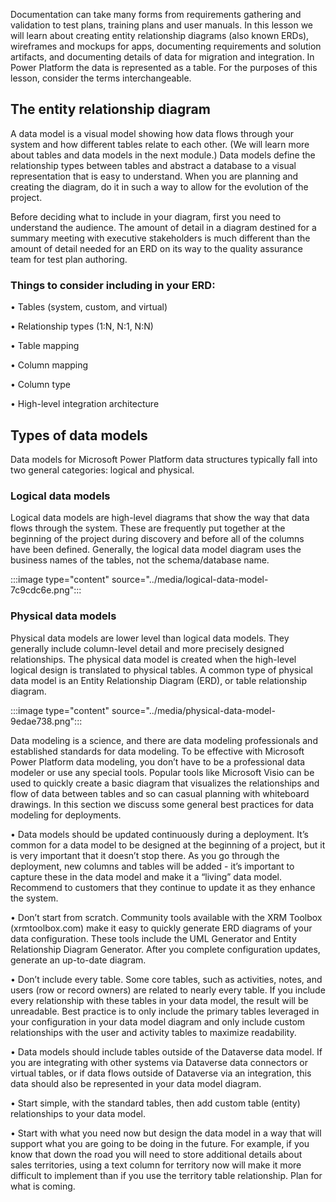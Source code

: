 Documentation can take many forms from requirements gathering and validation to test plans, training plans and user manuals. In this lesson we will learn about creating entity relationship diagrams (also known ERDs), wireframes and mockups for apps, documenting requirements and solution artifacts, and documenting details of data for migration and integration. In Power Platform the data is represented as a table. For the purposes of this lesson, consider the terms interchangeable.

## The entity relationship diagram

A data model is a visual model showing how data flows through your system and how different tables relate to each other. (We will learn more about tables and data models in the next module.) Data models define the relationship types between tables and abstract a database to a visual representation that is easy to understand. When you are planning and creating the diagram, do it in such a way to allow for the evolution of the project.

Before deciding what to include in your diagram, first you need to understand the audience. The amount of detail in a diagram destined for a summary meeting with executive stakeholders is much different than the amount of detail needed for an ERD on its way to the quality assurance team for test plan authoring.

### Things to consider including in your ERD:

• Tables (system, custom, and virtual)

• Relationship types (1:N, N:1, N:N)

• Table mapping

• Column mapping

• Column type

• High-level integration architecture

## Types of data models

Data models for Microsoft Power Platform data structures typically fall into two general categories: logical and physical.

### Logical data models

Logical data models are high-level diagrams that show the way that data flows through the system. These are frequently put together at the beginning of the project during discovery and before all of the columns have been defined. Generally, the logical data model diagram uses the business names of the tables, not the schema/database name.

:::image type="content" source="../media/logical-data-model-7c9cdc6e.png":::


### Physical data models

Physical data models are lower level than logical data models. They generally include column-level detail and more precisely designed relationships. The physical data model is created when the high-level logical design is translated to physical tables. A common type of physical data model is an Entity Relationship Diagram (ERD), or table relationship diagram.

:::image type="content" source="../media/physical-data-model-9edae738.png":::


Data modeling is a science, and there are data modeling professionals and established standards for data modeling. To be effective with Microsoft Power Platform data modeling, you don’t have to be a professional data modeler or use any special tools. Popular tools like Microsoft Visio can be used to quickly create a basic diagram that visualizes the relationships and flow of data between tables and so can casual planning with whiteboard drawings. In this section we discuss some general best practices for data modeling for deployments.

• Data models should be updated continuously during a deployment. It’s common for a data model to be designed at the beginning of a project, but it is very important that it doesn’t stop there. As you go through the deployment, new columns and tables will be added - it’s important to capture these in the data model and make it a “living” data model. Recommend to customers that they continue to update it as they enhance the system.

• Don’t start from scratch. Community tools available with the XRM Toolbox (xrmtoolbox.com) make it easy to quickly generate ERD diagrams of your data configuration. These tools include the UML Generator and Entity Relationship Diagram Generator. After you complete configuration updates, generate an up-to-date diagram.

• Don’t include every table. Some core tables, such as activities, notes, and users (row or record owners) are related to nearly every table. If you include every relationship with these tables in your data model, the result will be unreadable. Best practice is to only include the primary tables leveraged in your configuration in your data model diagram and only include custom relationships with the user and activity tables to maximize readability.

• Data models should include tables outside of the Dataverse data model. If you are integrating with other systems via Dataverse data connectors or virtual tables, or if data flows outside of Dataverse via an integration, this data should also be represented in your data model diagram.

• Start simple, with the standard tables, then add custom table (entity) relationships to your data model.

• Start with what you need now but design the data model in a way that will support what you are going to be doing in the future. For example, if you know that down the road you will need to store additional details about sales territories, using a text column for territory now will make it more difficult to implement than if you use the territory table relationship. Plan for what is coming.
